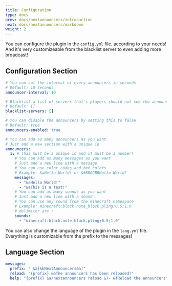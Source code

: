 ```yaml
---
title: Configuration
type: docs
prev: docs/nextannouncers/introduction
next: docs/nextannouncers/markdown
weight: 2
---
```


You can configure the plugin in the `config.yml` file. according to your needs! And it's very customizeable from the blacklist server to even adding more broadcast!

## Configuration Section

```yaml {filename="config.yaml"}
# You can set the interval of every announcers in seconds
# Default: 10 seconds
announcer-interval: 10

# Blacklist a list of servers that's players should not see the announcers
# Default: []
blacklist-servers: []

# You can disable the announcers by setting this to false
# Default: true
announcers-enabled: true

# You can add as many announcers as you want
# Just add a new section with a unique id
announcers:
  1: # This must be a unique id and it must be a number!
    # You can add as many messages as you want
    # Just add a new line with a message
    # You can use color codes and hex colors
    # Example: &aHello World! or &#RRGGBBHello World!
    messages:
      - "&aHello World!"
      - "&aThis is a test!"
    # You can add as many sounds as you want
    # Just add a new line with a sound
    # You can use any sound from the minecraft namespace
    # Example: minecraft:block.note_block.pling;0.5;1.0
    # delimiter are ;
    sounds:
      - "minecraft:block.note_block.pling;0.5;1.0"

```

You can also change the language of the plugin in the `lang.yml` file. Everything is customizable from the prefix to the messages!

## Language Section

```yaml {filename="lang.yaml"}
messages:
  prefix: " &a[&bNextAnnouncers&a]"
  reload: "{prefix} &aThe announcers has been reloaded!"
  help: "{prefix} &a/nextannouncers reload &7- &fReload the announcers"
```
